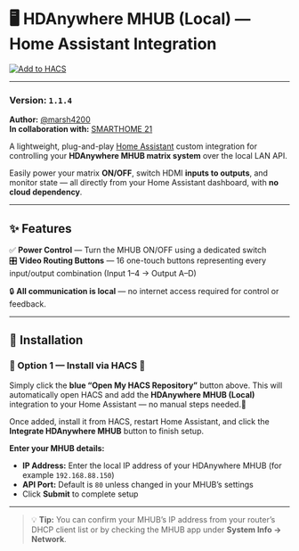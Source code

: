 # 🖥️ HDAnywhere MHUB (Local) — Home Assistant Integration

[![Add to HACS](https://my.home-assistant.io/badges/hacs_repository.svg)](https://my.home-assistant.io/redirect/hacs_repository/?owner=marsh4200&repository=hda_mhub&category=integration)
<a href="https://my.home-assistant.io/redirect/config_flow_start/?domain=hda_mhub" target="_blank">
</a>

---

### Version: `1.1.4`
**Author:** [@marsh4200](https://github.com/marsh4200)  
**In collaboration with:** [SMARTHOME 21](https://smarthome21.co.za)



A lightweight, plug-and-play [Home Assistant](https://www.home-assistant.io/) custom integration for controlling your **HDAnywhere MHUB matrix system** over the local LAN API.

Easily power your matrix **ON/OFF**, switch HDMI **inputs to outputs**, and monitor state — all directly from your Home Assistant dashboard, with **no cloud dependency**.

---

## ✨ Features

✅ **Power Control** — Turn the MHUB ON/OFF using a dedicated switch  
🎛️ **Video Routing Buttons** — 16 one-touch buttons representing every input/output combination (Input 1–4 → Output A–D)  
   
🔒 **All communication is local** — no internet access required for control or feedback.

---

## 🧩 Installation

### 🔹 Option 1 — Install via HACS 🧠

Simply click the **blue “Open My HACS Repository”** button above.
This will automatically open HACS and add the **HDAnywhere MHUB (Local)** integration to your Home Assistant — no manual steps needed.🧠

Once added, install it from HACS, restart Home Assistant, and click the **Integrate HDAnywhere MHUB** button to finish setup.

**Enter your MHUB details:**  
- **IP Address:** Enter the local IP address of your HDAnywhere MHUB (for example `192.168.88.150`)  
- **API Port:** Default is `80` unless changed in your MHUB’s settings  
- Click **Submit** to complete setup  

---

> 💡 **Tip:** You can confirm your MHUB’s IP address from your router’s DHCP client list or by checking the MHUB app under **System Info → Network**.

